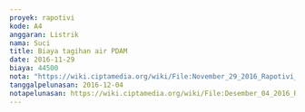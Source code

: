 ```yaml
---
proyek: rapotivi
kode: A4
anggaran: Listrik
nama: Suci
title: Biaya tagihan air PDAM
date: 2016-11-29
biaya: 44500
nota: "https://wiki.ciptamedia.org/wiki/File:November_29_2016_Rapotivi_A4_Tagihan_air_PDAM.jpg"
tanggalpelunasan: 2016-12-04
notapelunasan: https://wiki.ciptamedia.org/wiki/File:Desember_04_2016_Rapotivi_A4_Bukti_bayar_tagihan_air_PDAM.jpg
---
```

